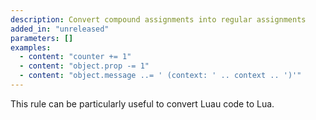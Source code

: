```yaml
---
description: Convert compound assignments into regular assignments
added_in: "unreleased"
parameters: []
examples:
  - content: "counter += 1"
  - content: "object.prop -= 1"
  - content: "object.message ..= ' (context: ' .. context .. ')'"
---
```


This rule can be particularly useful to convert Luau code to Lua.

